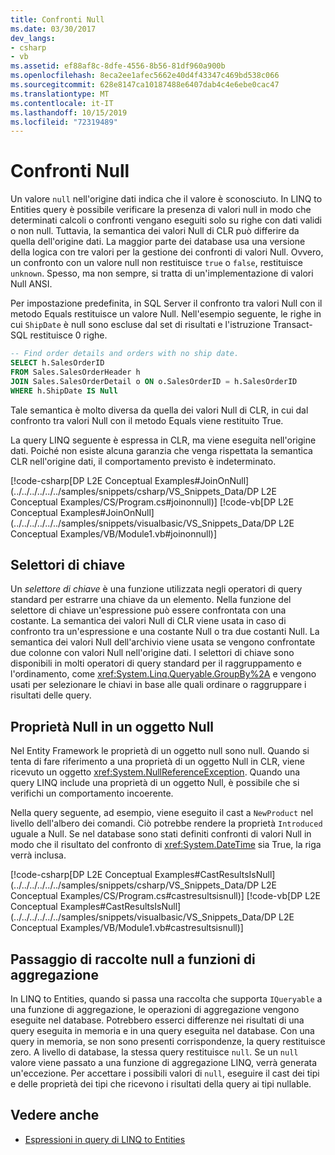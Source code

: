 ```yaml
---
title: Confronti Null
ms.date: 03/30/2017
dev_langs:
- csharp
- vb
ms.assetid: ef88af8c-8dfe-4556-8b56-81df960a900b
ms.openlocfilehash: 8eca2ee1afec5662e40d4f43347c469bd538c066
ms.sourcegitcommit: 628e8147ca10187488e6407dab4c4e6ebe0cac47
ms.translationtype: MT
ms.contentlocale: it-IT
ms.lasthandoff: 10/15/2019
ms.locfileid: "72319489"
---
```

# <a name="null-comparisons"></a>Confronti Null
Un valore `null` nell'origine dati indica che il valore è sconosciuto. In LINQ to Entities query è possibile verificare la presenza di valori null in modo che determinati calcoli o confronti vengano eseguiti solo su righe con dati validi o non null. Tuttavia, la semantica dei valori Null di CLR può differire da quella dell'origine dati. La maggior parte dei database usa una versione della logica con tre valori per la gestione dei confronti di valori Null. Ovvero, un confronto con un valore null non restituisce `true` o `false`, restituisce `unknown`. Spesso, ma non sempre, si tratta di un'implementazione di valori Null ANSI.  
  
 Per impostazione predefinita, in SQL Server il confronto tra valori Null con il metodo Equals restituisce un valore Null. Nell'esempio seguente, le righe in cui `ShipDate` è null sono escluse dal set di risultati e l'istruzione Transact-SQL restituisce 0 righe.  
  
```sql  
-- Find order details and orders with no ship date.  
SELECT h.SalesOrderID  
FROM Sales.SalesOrderHeader h  
JOIN Sales.SalesOrderDetail o ON o.SalesOrderID = h.SalesOrderID  
WHERE h.ShipDate IS Null  
```  
  
 Tale semantica è molto diversa da quella dei valori Null di CLR, in cui dal confronto tra valori Null con il metodo Equals viene restituito True.  
  
 La query LINQ seguente è espressa in CLR, ma viene eseguita nell'origine dati. Poiché non esiste alcuna garanzia che venga rispettata la semantica CLR nell'origine dati, il comportamento previsto è indeterminato.  
  
 [!code-csharp[DP L2E Conceptual Examples#JoinOnNull](../../../../../../samples/snippets/csharp/VS_Snippets_Data/DP L2E Conceptual Examples/CS/Program.cs#joinonnull)]
 [!code-vb[DP L2E Conceptual Examples#JoinOnNull](../../../../../../samples/snippets/visualbasic/VS_Snippets_Data/DP L2E Conceptual Examples/VB/Module1.vb#joinonnull)]  
  
## <a name="key-selectors"></a>Selettori di chiave  
 Un *selettore di chiave* è una funzione utilizzata negli operatori di query standard per estrarre una chiave da un elemento. Nella funzione del selettore di chiave un'espressione può essere confrontata con una costante. La semantica dei valori Null di CLR viene usata in caso di confronto tra un'espressione e una costante Null o tra due costanti Null. La semantica dei valori Null dell'archivio viene usata se vengono confrontate due colonne con valori Null nell'origine dati. I selettori di chiave sono disponibili in molti operatori di query standard per il raggruppamento e l'ordinamento, come <xref:System.Linq.Queryable.GroupBy%2A> e vengono usati per selezionare le chiavi in base alle quali ordinare o raggruppare i risultati delle query.  
  
## <a name="null-property-on-a-null-object"></a>Proprietà Null in un oggetto Null  
 Nel Entity Framework le proprietà di un oggetto null sono null. Quando si tenta di fare riferimento a una proprietà di un oggetto Null in CLR, viene ricevuto un oggetto <xref:System.NullReferenceException>. Quando una query LINQ include una proprietà di un oggetto Null, è possibile che si verifichi un comportamento incoerente.  
  
 Nella query seguente, ad esempio, viene eseguito il cast a `NewProduct` nel livello dell'albero dei comandi. Ciò potrebbe rendere la proprietà `Introduced` uguale a Null. Se nel database sono stati definiti confronti di valori Null in modo che il risultato del confronto di <xref:System.DateTime> sia True, la riga verrà inclusa.  
  
 [!code-csharp[DP L2E Conceptual Examples#CastResultsIsNull](../../../../../../samples/snippets/csharp/VS_Snippets_Data/DP L2E Conceptual Examples/CS/Program.cs#castresultsisnull)]
 [!code-vb[DP L2E Conceptual Examples#CastResultsIsNull](../../../../../../samples/snippets/visualbasic/VS_Snippets_Data/DP L2E Conceptual Examples/VB/Module1.vb#castresultsisnull)]  
  
## <a name="passing-null-collections-to-aggregate-functions"></a>Passaggio di raccolte null a funzioni di aggregazione  
 In LINQ to Entities, quando si passa una raccolta che supporta `IQueryable` a una funzione di aggregazione, le operazioni di aggregazione vengono eseguite nel database. Potrebbero esserci differenze nei risultati di una query eseguita in memoria e in una query eseguita nel database. Con una query in memoria, se non sono presenti corrispondenze, la query restituisce zero. A livello di database, la stessa query restituisce `null`. Se un `null` valore viene passato a una funzione di aggregazione LINQ, verrà generata un'eccezione. Per accettare i possibili valori di `null`, eseguire il cast dei tipi e delle proprietà dei tipi che ricevono i risultati della query ai tipi nullable.  
  
## <a name="see-also"></a>Vedere anche

- [Espressioni in query di LINQ to Entities](expressions-in-linq-to-entities-queries.md)
